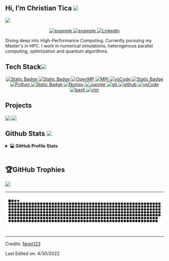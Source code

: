 ## Hi, I’m Christian Tica <img src = "https://raw.githubusercontent.com/MartinHeinz/MartinHeinz/master/wave.gif" width = 30px> 
<p>
  <a href="https://github.com/DenverCoder1/readme-typing-svg"><img src="https://readme-typing-svg.herokuapp.com?&font=IBM+Plex+Sans&color=abcdef&size=20&lines=Welcome+to+my+GitHub+Profile!;I'm+a+Theoretical+Physicist;I'm+also+studying+High+Performance+Computing" /></a>
</p>

<p align ="center">
  <a  href="https://scholar.google.com/citations?user=cbAJc58AAAAJ&hl=en" target="_blank">
    <img src="https://img.shields.io/badge/Google_Scholar-4285F4?style=for-the-badge&logo=googlescholar&logoColor=white" alt="example"/>
  </a>
  <a href="mailto:ticachristian20@gmail.com?subject=Feedback%20From%20Github&body=Hello," target="_blank">
    <img src="https://img.shields.io/badge/Gmail-D14836?style=for-the-badge&logo=gmail&logoColor=white" alt="example"/>
  </a>
   <a href="https://www.linkedin.com/in/christian-tica-552222160/" target="_blank">
    <img alt="LinkedIn" src="https://img.shields.io/badge/LinkedIn-0077B5?style=for-the-badge&logo=linkedin&logoColor=white">
  </a>   
 
  </p>


<p > Diving deep into High-Performance Computing. Currently pursuing my Master's in HPC. I work in numerical simulations, heterogenous parallel computing, optimization and quantum algorithms. 
</p>



## Tech Stack<img src = "https://media2.giphy.com/media/QssGEmpkyEOhBCb7e1/giphy.gif?cid=ecf05e47a0n3gi1bfqntqmob8g9aid1oyj2wr3ds3mg700bl&rid=giphy.gif" width = 32px> 


<p align="center">

<a href="https://www.cplusplus.com" target="_blank">
   <img alt="Static Badge" src="https://img.shields.io/badge/C-3399FF?style=for-the-badge&logo=c&logoColor=white">
</a>
<a href="https://www.cplusplus.com" target="_blank">
   <img alt="Static Badge" src="https://img.shields.io/badge/C%2B%2B-3399FF?style=for-the-badge&logo=cplusplus&logoColor=white">
</a>
     <a href="https://www.openmp.org/" target="_blank">
    <img src="https://img.shields.io/badge/OpenMP-0066CC.svg?style=for-the-badge&logo=MPI&logoColor=white" alt="OpenMP"/> 
</a>
     <a href="https://www.open-mpi.org/" target="_blank">
    <img src="https://img.shields.io/badge/MPI-FF0000.svg?style=for-the-badge&logo=MPI&logoColor=white" alt="MPI"/> 

  <a href="https://www.openacc.org//" target="_blank">
    <img src="https://img.shields.io/badge/openacc-3333FF.svg?style=for-the-badge&logo=visualstudiocode&logoColor=white" alt="vsCode"/> 
</a>
<a href="https://www.nvidia.com/en-us/" target="_blank">
  <img alt="Static Badge" src="https://img.shields.io/badge/nvidia CUDA-%2376B900?style=for-the-badge&logo=nvidia&logoColor=white">
  </a>

  <a href="https://www.python.org" target="_blank">
    <img alt="Python" src="https://img.shields.io/badge/Python-3776?style=for-the-badge&logo=python&logoColor=white">
  </a>

  <a href="https://cmake.org/" target="_blank">
   <img alt="Static Badge" src="https://img.shields.io/badge/CMake-064F8C?style=for-the-badge&logo=cmake&logoColor=white">
</a>

  <!--
  <a href="" target="_blank">
    <img alt="Python" src="https://img.shields.io/badge/R-276DC3?style=for-the-badge&logo=r&logoColor=white">
  </a>
  ---->  
  <!---
   <a href="" target="_blank">
    <img alt="Tensor" src="https://img.shields.io/badge/TensorFlow-FF6F00?style=for-the-badge&logo=tensorflow&logoColor=white">
  </a>
  --->

   <!---
   <a href="https://scikit-learn.org/" target="_blank">
    <img alt="Scikit" src="https://img.shields.io/badge/scikit_learn-F7931E?style=for-the-badge&logo=scikit-learn&logoColor=white">
  </a>
  

   <a href="https://keras.io/" target="_blank">
    <img alt="Keras" src="https://img.shields.io/badge/Keras-D00000?style=for-the-badge&logo=Keras&logoColor=white">
  </a>
   --->
   <a href="https://numpy.org/" target="_blank">
    <img alt="Numpy" src="https://img.shields.io/badge/Numpy-777BB4?style=for-the-badge&logo=numpy&logoColor=white">
  </a>
   <!--
   <a href="https://pandas.pydata.org/" target="_blank">
    <img alt="Pandas" src="https://img.shields.io/badge/Pandas-2C2D72?style=for-the-badge&logo=pandas&logoColor=white">
  </a>
   --->
   <a href="https://jupyter.org/" target="_blank">
    <img alt="Jupyter" src="https://img.shields.io/badge/Jupyter-F37626.svg?&style=for-the-badge&logo=Jupyter&logoColor=white">
  </a>
  <a href="https://git-scm.com/" target="_blank">
    <img src="https://img.shields.io/badge/git-F05032.svg?style=for-the-badge&logo=git&logoColor=white"
      alt="git"/>
  </a>
  <a href="https://github.com/ELanza-48" target="_blank">
    <img src="https://img.shields.io/badge/github-181717.svg?style=for-the-badge&logo=github&logoColor=white" alt="github" />
  </a>
  <a href="https://code.visualstudio.com/" target="_blank">
    <img src="https://img.shields.io/badge/vscode-007ACC.svg?style=for-the-badge&logo=visualstudiocode&logoColor=white" alt="vsCode"/> 
  </a>
  <a href="https://www.gnu.org/software/bash/" target="_blank">
    <img src="https://img.shields.io/badge/gnubash-181717.svg?style=for-the-badge&logo=gnubash&logoColor=white" alt="bash"/> 
  </a>
  </a>
  <a href="https://www.gnu.org/software/bash/" target="_blank">
    <img src="https://img.shields.io/badge/vim-181717.svg?style=for-the-badge&logo=vim&logoColor=white" alt="vim"/> 
  </a>


</p>

## Projects

<a href="https://github.com/cristiano-mhpc/Resummation-in-QM">

  <!-- Change the `github-readme-stats.anuraghazra1.vercel.app` to `github-readme-stats.vercel.app`  -->

  <img align="center" src="https://github-readme-stats.anuraghazra1.vercel.app/api/pin/?username=cristiano-mhpc&repo=Resummation-in-QM&theme=tokyonight" />

</a>  


<a href="https://github.com/cristiano-mhpc/Resummation-of-Heisenberg-Euler-Lagrangian">

  <!-- Change the `github-readme-stats.anuraghazra1.vercel.app` to `github-readme-stats.vercel.app`  -->

  <img align="center" src="https://github-readme-stats.anuraghazra1.vercel.app/api/pin/?username=cristiano-mhpc&repo=Resummation-of-Heisenberg-Euler-Lagrangian&theme=tokyonight" />

</a>  

<!--
<a href="https://github.com/Nneji123/Alien-Shooter">
-->
  <!-- Change the `github-readme-stats.anuraghazra1.vercel.app` to `github-readme-stats.vercel.app`  -->

<!---
  <img align="center" src="https://github-readme-stats.anuraghazra1.vercel.app/api/pin/?username=nneji123&repo=Alien-Shooter&theme=tokyonight" />
  

</a> 
--->
## Github Stats <img src = "https://i.pinimg.com/originals/65/c4/f4/65c4f452571be1261e9c623f7da488ac.gif" width = 35px>


<details> 
  <summary><b>💻 GitHub Profile Stats</b></summary>
  <br/>
  <p align="center">
    <a href="https://github.com/anuraghazra/github-readme-stats"><img alt="Christian's Github Stats" src="https://github-readme-stats.vercel.app/api?username=cristiano-mhpc&show_icons=true&count_private=true&theme=tokyonight" height="192px"/></a>
<br/>
  &nbsp;
	  <img src="https://github-readme-stats.vercel.app/api/top-langs?username=cristiano-mhpc&show_icons=true&locale=en&layout=compact&theme=tokyonight" alt="nneji123" height="192px"/>
  <br/>
  </p>
</details>



<br/>

## 🏆GitHub Trophies
![](https://github-profile-trophy.vercel.app/?username=cristiano-mhpc&theme=tokyonight&no-frame=false&no-bg=false&margin-w=4)



----

<p align="center">
  <img  src="https://raw.githubusercontent.com/Elanza-48/Elanza-48/main/resources/img/github-contribution-grid-snake.svg"
    alt="example" />
</p>

-----
Credits: [Nneji123](https://github.com/Nneji123)

Last Edited on: 4/30/2022